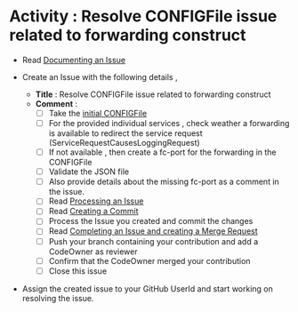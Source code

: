 # Activity : Resolve CONFIGFile issue related to forwarding construct

* Read [Documenting an Issue](https://github.com/openBackhaul/ApplicationPattern/blob/develop/doc/PreparingSpecifying/DocumentingAnIssue/DocumentingAnIssue.md)
  
* Create an Issue with the following details , 
  * **Title** : Resolve CONFIGFile issue related to forwarding construct
  * **Comment** :
    - [ ] Take the [initial CONFIGFile](../ApplicationAbbreviationExtractor+data.json)
    - [ ] For the provided individual services , check weather a forwarding is available to redirect the service request (ServiceRequestCausesLoggingRequest)
    - [ ] If not available , then create a fc-port for the forwarding in the CONFIGFile
    - [ ] Validate the JSON file
    - [ ] Also provide details about the missing fc-port as a comment in the issue.
    - [ ] Read [Processing an Issue](https://github.com/openBackhaul/ApplicationPattern/blob/develop/doc/PreparingSpecifying/ProcessingAnIssue/ProcessingAnIssue.md)
    - [ ] Read [Creating a Commit](https://github.com/openBackhaul/ApplicationPattern/blob/develop/doc/PreparingSpecifying/CreatingCommit/CreatingCommit.md)
    - [ ] Process the Issue you created and commit the changes
    - [ ] Read [Completing an Issue and creating a Merge Request](https://github.com/openBackhaul/ApplicationPattern/blob/develop/doc/PreparingSpecifying/CreatingMergeRequest/CreatingMergeRequest.md)
    - [ ] Push your branch containing your contribution and add a CodeOwner as reviewer
    - [ ] Confirm that the CodeOwner merged your contribution 
    - [ ] Close this issue

* Assign the created issue to your GitHub UserId and start working on resolving the issue.


